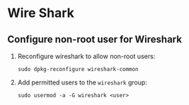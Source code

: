 # Wire Shark

## Configure non-root user for Wireshark

1. Reconfigure wireshark to allow non-root users:

    ```
    sudo dpkg-reconfigure wireshark-common
    ```

2. Add permitted users to the `wireshark` group:

    ```
    sudo usermod -a -G wireshark <user>
    ```